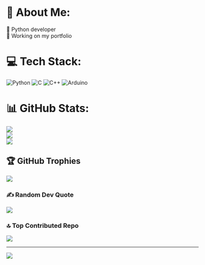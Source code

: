 # 💫 About Me:
🌱 Python developer<br>🏢 Working on my portfolio


# 💻 Tech Stack:
![Python](https://img.shields.io/badge/python-3670A0?style=for-the-badge&logo=python&logoColor=ffdd54) ![C](https://img.shields.io/badge/c-%2300599C.svg?style=for-the-badge&logo=c&logoColor=white) ![C++](https://img.shields.io/badge/c++-%2300599C.svg?style=for-the-badge&logo=c%2B%2B&logoColor=white) ![Arduino](https://img.shields.io/badge/-Arduino-00979D?style=for-the-badge&logo=Arduino&logoColor=white)
# 📊 GitHub Stats:
![](https://github-readme-stats.vercel.app/api?username=egrazm&theme=dark&hide_border=false&include_all_commits=false&count_private=false)<br/>
![](https://nirzak-streak-stats.vercel.app/?user=egrazm&theme=dark&hide_border=false)<br/>
![](https://github-readme-stats.vercel.app/api/top-langs/?username=egrazm&theme=dark&hide_border=false&include_all_commits=false&count_private=false&layout=compact)

## 🏆 GitHub Trophies
![](https://github-profile-trophy.vercel.app/?username=egrazm&theme=tokyonight&no-frame=false&no-bg=false&margin-w=4)

### ✍️ Random Dev Quote
![](https://quotes-github-readme.vercel.app/api?type=horizontal&theme=radical)

### 🔝 Top Contributed Repo
![](https://github-contributor-stats.vercel.app/api?username=egrazm&limit=5&theme=dark&combine_all_yearly_contributions=true)

---
[![](https://visitcount.itsvg.in/api?id=egrazm&icon=7&color=0)](https://visitcount.itsvg.in)

<!-- Proudly created with GPRM ( https://gprm.itsvg.in ) -->
